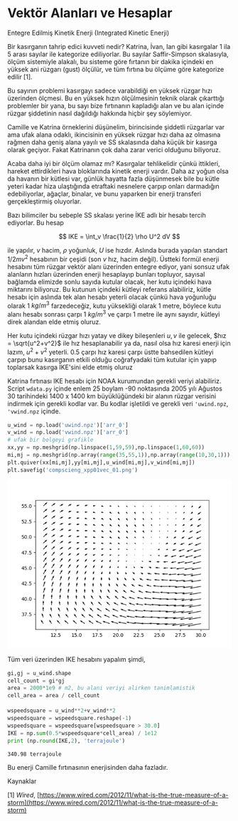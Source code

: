 # Vektör Alanları ve Hesaplar

Entegre Edilmiş Kinetik Enerji (Integrated Kinetic Enerji)

Bir kasırganın tahrip edici kuvveti nedir? Katrina, İvan, Ian gibi kasırgalar 1
ila 5 arası sayılar ile kategorize ediliyorlar. Bu sayılar Saffir-Simpson
skalasıyla, ölçüm sistemiyle alakalı, bu sisteme göre fırtanın bir dakika
içindeki en yüksek ani rüzgarı (gust) ölçülür, ve tüm fırtına bu ölçüme göre
kategorize edilir [1].

Bu sayının problemi kasırgayı sadece varabildiği en yüksek rüzgar hızı üzerinden
ölçmesi. Bu en yüksek hızın ölçülmesinin teknik olarak çıkarttığı problemler bir
yana, bu sayı bize fırtınanın kapladığı alan ve bu alan içinde rüzgar şiddetinin
nasıl dağıldığı hakkında hiçbir şey söylemiyor.

Camille ve Katrina örneklerini düşünelim, birincisinde şiddetli rüzgarlar var
ama ufak alana odaklı, ikincisinin en yüksek rüzgar hızı daha az olmasına rağmen
daha geniş alana yayılı ve SS skalasında daha küçük bir kasırga olarak geçiyor.
Fakat Katrinanın çok daha zarar verici olduğunu biliyoruz.

Acaba daha iyi bir ölçüm olamaz mı? Kasırgalar tehlikelidir çünkü ittikleri,
hareket ettirdikleri hava bloklarında kinetik enerji vardır. Daha az yoğun olsa
da havanın bir kütlesi var, günlük hayatta fazla düşünmesek bile bu kütle yeteri
kadar hiza ulaştığında etraftaki nesnelere çarpıp onları darmadığın
edebiliyorlar, ağaçlar, binalar, ve bunu yaparken bir enerji transferi
gerçekleştirmiş oluyorlar.

Bazı bilimciler bu sebeple SS skalası yerine İKE adlı bir hesabı tercih
ediyorlar. Bu hesap

$$
IKE = \int_v \frac{1}{2} \rho U^2 dV
$$

ile yapılır, $v$ hacim, $\rho$ yoğunluk, $U$ ise hızdır. Aslında burada yapılan
standart $1/2 m v^2$ hesabının bir çeşidi (son $v$ hız, hacim değil). Üstteki
formül enerji hesabını tüm rüzgar vektör alanı üzerinden entegre ediyor, yani
sonsuz ufak alanların hızları üzerinden enerji hesaplayıp bunları topluyor,
sayısal bağlamda elimizde sonlu sayıda kutular olacak, her kutu içindeki hava
miktarını biliyoruz. Bu kutunun içindeki kütleyi referans alabiliriz, kütle
hesabı için aslında tek alan hesabı yeterli olacak çünkü hava yoğunluğu olarak 1
$kg/m^3$ farzedeceğiz, kutu yüksekliği olarak 1 metre, böylece kutu alanı hesabı
sonrası çarpı 1 $kg/m^3$ ve çarpı 1 metre ile aynı sayıdır, kütleyi direk
alandan elde etmiş oluruz.

Her kutu içindeki rüzgar hızı yatay ve dikey bileşenleri $u,v$ ile gelecek, $hız
= \sqrt{u^2+v^2}$ ile hız hesaplanabilir ya da, nasıl olsa hız karesi enerji
için lazım, $u^2+v^2$ yeterli. 0.5 çarpı hız karesi çarpı üstte bahsedilen
kütleyi çarpıp bunu kasırganın etkili olduğu coğrafyadaki tüm kutular için
yapıp toplarsak kasırga İKE'sini elde etmiş oluruz 

Katrina fırtınası IKE hesabı için NOAA kurumundan gerekli veriyi alabiliriz.
Script `wdata.py` içinde enlem 25 boylam -90 noktasında 2005 yılı Ağustos
30 tarihindeki 1400 x 1400 km büyüklüğündeki bir alanın rüzgar verisini indirmek
için gerekli kodlar var. Bu kodlar işletildi ve gerekli veri `'uwind.npz`,
`'vwind.npz` içinde.

```python
u_wind = np.load('uwind.npz')['arr_0']
v_wind = np.load('vwind.npz')['arr_0']
# ufak bir bolgeyi grafikle
xx,yy = np.meshgrid(np.linspace(1,59,59),np.linspace(1,60,60))
mi,mj = np.meshgrid(np.array(range(35,55,1)),np.array(range(10,30,1)))
plt.quiver(xx[mi,mj],yy[mi,mj],u_wind[mi,mj],v_wind[mi,mj])
plt.savefig('compscieng_xpp01vec_01.png')
```

![](compscieng_xpp01vec_01.png)

Tüm veri üzerinden IKE hesabını yapalım şimdi,

```python
gi,gj = u_wind.shape
cell_count = gi*gj
area = 2000*1e9 # m2, bu alani veriyi alirken tanimlamistik
cell_area = area / cell_count

wspeedsquare = u_wind**2+v_wind**2
wspeedsquare = wspeedsquare.reshape(-1)
wspeedsquare = wspeedsquare[wspeedsquare > 30.0]
IKE = np.sum(0.5*wspeedsquare*cell_area) / 1e12
print (np.round(IKE,2), 'terrajoule')
```

```
340.98 terrajoule
```

Bu enerji Camille fırtınasının enerjisinden daha fazladır. 


Kaynaklar

[1] *Wired*, [https://www.wired.com/2012/11/what-is-the-true-measure-of-a-storm](https://www.wired.com/2012/11/what-is-the-true-measure-of-a-storm)





